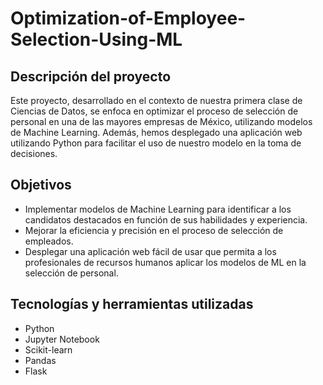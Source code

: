 # Optimization-of-Employee-Selection-Using-ML

## Descripción del proyecto
Este proyecto, desarrollado en el contexto de nuestra primera clase de Ciencias de Datos, se enfoca en optimizar el proceso de selección de personal en una de las mayores empresas de México, utilizando modelos de Machine Learning. Además, hemos desplegado una aplicación web utilizando Python para facilitar el uso de nuestro modelo en la toma de decisiones.

## Objetivos
* Implementar modelos de Machine Learning para identificar a los candidatos destacados en función de sus habilidades y experiencia.
* Mejorar la eficiencia y precisión en el proceso de selección de empleados.
* Desplegar una aplicación web fácil de usar que permita a los profesionales de recursos humanos aplicar los modelos de ML en la selección de personal.

## Tecnologías y herramientas utilizadas
* Python
* Jupyter Notebook
* Scikit-learn
* Pandas
* Flask

